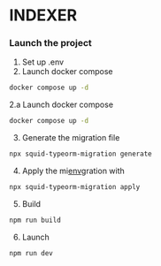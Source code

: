 # INDEXER

### Launch the project
 
1. Set up .env
2. Launch docker compose
```sh
docker compose up -d
```
2.a Launch docker compose
```sh
docker compose up -d
```
3. Generate the migration file
```sh
npx squid-typeorm-migration generate
```
4. Apply the mi[env](..%2F..%2FDownloads%2Fenv)gration with
```sh
npx squid-typeorm-migration apply
```
5. Build
```sh
npm run build
```
6. Launch
```sh
npm run dev
```
